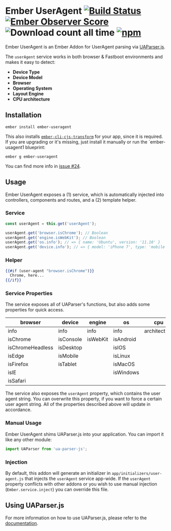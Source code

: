Ember UserAgent [![Build Status](https://travis-ci.org/willviles/ember-useragent.svg)](https://travis-ci.org/willviles/ember-useragent) [![Ember Observer Score](http://emberobserver.com/badges/ember-useragent.svg)](http://emberobserver.com/addons/ember-useragent) ![Download count all time](https://img.shields.io/npm/dt/ember-useragent.svg) [![npm](https://img.shields.io/npm/v/ember-useragent.svg)](https://www.npmjs.com/package/ember-useragent)
======

Ember UserAgent is an Ember Addon for UserAgent parsing via [UAParser.js](https://github.com/faisalman/ua-parser-js).

The `userAgent` service works in both browser & Fastboot environments and makes it easy to detect:

* **Device Type**
* **Device Model**
* **Browser**
* **Operating System**
* **Layout Engine**
* **CPU architecture**

Installation
------------------------------------------------------------------------------

```
ember install ember-useragent
```

This also installs [`ember-cli-cjs-transform`](https://github.com/rwjblue/ember-cli-cjs-transform)
for your app, since it is required. If you are upgrading or it's missing, just install it manually
or run the `ember-usagent1 blueprint:

```
ember g ember-useragent
```

You can find more info in [issue #24](https://github.com/willviles/ember-useragent/issues/24).

## Usage

Ember UserAgent exposes a (1) service, which is automatically injected into controllers, components and routes, and a (2) template helper.

### Service

```javascript
const userAgent = this.get('userAgent');

userAgent.get('browser.isChrome'); // Boolean
userAgent.get('engine.isWebKit'); // Boolean
userAgent.get('os.info'); // => { name: 'Ubuntu', version: '11.10' }
userAgent.get('device.info'); // => { model: 'iPhone 7', type: 'mobile', vendor: 'Apple'}
```

### Helper

```handlebars
{{#if (user-agent "browser.isChrome")}}
  Chrome, here...
{{/if}}
```

### Service Properties

The service exposes all of UAParser's functions, but also adds some properties for quick access.

| browser          | device    | engine   | os        | cpu          |
|------------------|-----------|----------|-----------|--------------|
| info             | info      | info     | info      | architecture |
| isChrome         | isConsole | isWebKit | isAndroid |              |
| isChromeHeadless | isDesktop |          | isIOS     |              |
| isEdge           | isMobile  |          | isLinux   |              |
| isFirefox        | isTablet  |          | isMacOS   |              |
| isIE             |           |          | isWindows |              |
| isSafari         |           |          |           |              |

The service also exposes the `userAgent` property, which contains the user agent string.
You can overwrite this property, if you want to force a certain user agent string.
All of the properties described above will update in accordance.

### Manual Usage

Ember UserAgent shims UAParser.js into your application. You can import it like any other module:

```js
import UAParser from 'ua-parser-js';
```

### Injection

By default, this addon will generate an initializer in `app/initializers/user-agent.js` that injects the `userAgent` service app-wide. If the `userAgent` property conflicts with other addons or you wish to use manual injection (`Ember.service.inject`) you can override this file.

## Using UAParser.js

For more information on how to use UAParser.js, please refer to the [documentation](https://github.com/faisalman/ua-parser-js#methods).
